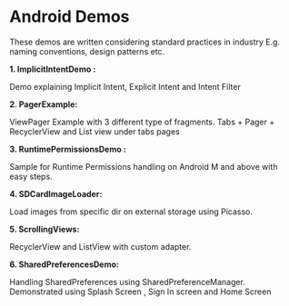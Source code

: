 # Android Demos

These demos are written considering standard practices in industry E.g. naming conventions, design patterns etc.

**1. ImplicitIntentDemo	:**
   
   Demo explaining Implicit Intent, Explicit Intent and Intent Filter

**2. PagerExample:**	
   
   ViewPager Example with 3 different type of fragments. 
   Tabs + Pager + RecyclerView and List view under tabs pages

**3. RuntimePermissionsDemo	:**
   
   Sample for Runtime Permissions handling on Android M and above with easy steps.

**4. SDCardImageLoader:**

   Load images from specific dir on external storage using Picasso.

**5. ScrollingViews:**	

   RecyclerView and ListView with custom adapter. 

**6. SharedPreferencesDemo:**

   Handling SharedPreferences using SharedPreferenceManager. Demonstrated using Splash Screen , Sign In screen and Home Screen
